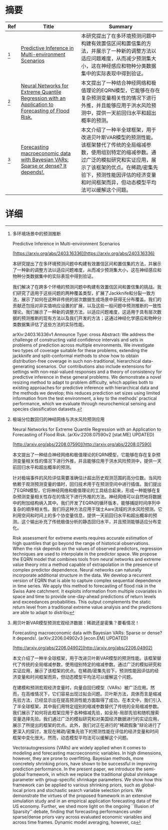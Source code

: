 # 摘要

| Ref | Title | Summary |
| --- | --- | --- |
| [^1] | [Predictive Inference in Multi-environment Scenarios](https://arxiv.org/abs/2403.16336) | 本研究提出了在多环境预测问题中构建有效置信区间和置信集的方法，并展示了一种新的调整方法以适应问题难度，从而减少预测集大小，这在神经感应和物种分类数据集中的实际表现中得到验证。 |
| [^2] | [Neural Networks for Extreme Quantile Regression with an Application to Forecasting of Flood Risk.](http://arxiv.org/abs/2208.07590) | 本文提出了一种结合神经网络和极值理论的EQRN模型，它能够在存在复杂预测变量相关性的情况下进行外推，并且能够应用于洪水风险预测中，提供一天前回归水平和超出概率的预测。 |
| [^3] | [Forecasting macroeconomic data with Bayesian VARs: Sparse or dense? It depends!.](http://arxiv.org/abs/2206.04902) | 本文介绍了一种半全球框架，用于改进贝叶斯VAR模型的预测性能。该框架替代了传统的全局缩减参数，使用组别特定的缩减参数。通过广泛的模拟研究和实证应用，展示了该框架的优点。在稀疏/密集先验下，预测性能因评估的经济变量和时间框架而异，但动态模型平均法可以缓解这个问题。 |

# 详细

[^1]: 多环境场景中的预测推断

    Predictive Inference in Multi-environment Scenarios

    [https://arxiv.org/abs/2403.16336](https://arxiv.org/abs/2403.16336)

    本研究提出了在多环境预测问题中构建有效置信区间和置信集的方法，并展示了一种新的调整方法以适应问题难度，从而减少预测集大小，这在神经感应和物种分类数据集中的实际表现中得到验证。

    

    我们解决了在跨多个环境的预测问题中构建有效置信区间和置信集的挑战。我们研究了适用于这些问题的两种覆盖类型，扩展了Jackknife和分裂一致方法，展示了如何在这种非传统的层次数据生成场景中获得无分布覆盖。我们的贡献还包括对非实值响应设置的扩展，以及这些一般问题中预测推断的一致性理论。我们展示了一种新的调整方法，以适应问题难度，这适用于具有层次数据的预测推断的现有方法以及我们开发的方法；这通过神经化学感应和物种分类数据集评估了这些方法的实际性能。

    arXiv:2403.16336v1 Announce Type: cross  Abstract: We address the challenge of constructing valid confidence intervals and sets in problems of prediction across multiple environments. We investigate two types of coverage suitable for these problems, extending the jackknife and split-conformal methods to show how to obtain distribution-free coverage in such non-traditional, hierarchical data-generating scenarios. Our contributions also include extensions for settings with non-real-valued responses and a theory of consistency for predictive inference in these general problems. We demonstrate a novel resizing method to adapt to problem difficulty, which applies both to existing approaches for predictive inference with hierarchical data and the methods we develop; this reduces prediction set sizes using limited information from the test environment, a key to the methods' practical performance, which we evaluate through neurochemical sensing and species classification datasets.
    
[^2]: 极端分位数回归的神经网络与洪水风险预测应用

    Neural Networks for Extreme Quantile Regression with an Application to Forecasting of Flood Risk. (arXiv:2208.07590v2 [stat.ME] UPDATED)

    [http://arxiv.org/abs/2208.07590](http://arxiv.org/abs/2208.07590)

    本文提出了一种结合神经网络和极值理论的EQRN模型，它能够在存在复杂预测变量相关性的情况下进行外推，并且能够应用于洪水风险预测中，提供一天前回归水平和超出概率的预测。

    

    针对极端事件的风险评估需要准确估计超出历史观测范围的高分位数。当风险依赖于观测预测变量的值时，回归技术用于在预测空间中进行插值。我们提出了EQRN模型，它将神经网络和极值理论的工具结合起来，形成一种能够在复杂预测变量相关性存在的情况下进行外推的方法。神经网络可以自然地将数据中的附加结构纳入其中。我们开发了EQRN的循环版本，能够捕捉时间序列中复杂的顺序相关性。我们将这种方法应用于瑞士Aare流域的洪水风险预测。它利用空间和时间上的多个协变量信息，提供一天前回归水平和超出概率的预测。这个输出补充了传统极值分析的静态回归水平，并且预测能够适应分布变化。

    Risk assessment for extreme events requires accurate estimation of high quantiles that go beyond the range of historical observations. When the risk depends on the values of observed predictors, regression techniques are used to interpolate in the predictor space. We propose the EQRN model that combines tools from neural networks and extreme value theory into a method capable of extrapolation in the presence of complex predictor dependence. Neural networks can naturally incorporate additional structure in the data. We develop a recurrent version of EQRN that is able to capture complex sequential dependence in time series. We apply this method to forecasting of flood risk in the Swiss Aare catchment. It exploits information from multiple covariates in space and time to provide one-day-ahead predictions of return levels and exceedances probabilities. This output complements the static return level from a traditional extreme value analysis and the predictions are able to adapt to distribu
    
[^3]: 用贝叶斯VAR模型预测宏观经济数据：稀疏还是密集？要看情况！

    Forecasting macroeconomic data with Bayesian VARs: Sparse or dense? It depends!. (arXiv:2206.04902v3 [econ.EM] UPDATED)

    [http://arxiv.org/abs/2206.04902](http://arxiv.org/abs/2206.04902)

    本文介绍了一种半全球框架，用于改进贝叶斯VAR模型的预测性能。该框架替代了传统的全局缩减参数，使用组别特定的缩减参数。通过广泛的模拟研究和实证应用，展示了该框架的优点。在稀疏/密集先验下，预测性能因评估的经济变量和时间框架而异，但动态模型平均法可以缓解这个问题。

    

    在建模和预测宏观经济变量时，向量自回归模型（VARs）被广泛应用。然而，在高维情况下，它们容易出现过拟合问题。贝叶斯方法，具体而言是缩减先验方法，已经显示出在提高预测性能方面取得了成功。在本文中，我们引入了半全球框架，其中我们用特定组别的缩减参数替代了传统的全局缩减参数。我们展示了如何将此框架应用于各种缩减先验，如全局-局部先验和随机搜索变量选择先验。我们通过广泛的模拟研究和对美国经济数据进行的实证应用，展示了所提出的框架的优点。此外，我们对正在进行的"稀疏假象"辩论进行了更深入的探讨，发现在稀疏/密集先验下的预测性能在评估的经济变量和时间框架中变化很大。然而，动态模型平均法可以缓解这个问题。

    Vectorautogressions (VARs) are widely applied when it comes to modeling and forecasting macroeconomic variables. In high dimensions, however, they are prone to overfitting. Bayesian methods, more concretely shrinking priors, have shown to be successful in improving prediction performance. In the present paper, we introduce the semi-global framework, in which we replace the traditional global shrinkage parameter with group-specific shrinkage parameters. We show how this framework can be applied to various shrinking priors, such as global-local priors and stochastic search variable selection priors. We demonstrate the virtues of the proposed framework in an extensive simulation study and in an empirical application forecasting data of the US economy. Further, we shed more light on the ongoing ``Illusion of Sparsity'' debate, finding that forecasting performances under sparse/dense priors vary across evaluated economic variables and across time frames. Dynamic model averaging, however, ca
    

